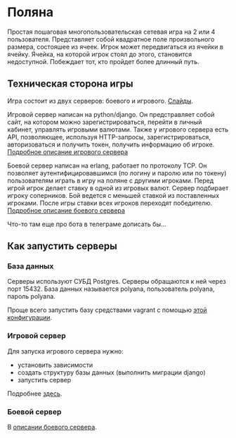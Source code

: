 
# Поляна

Простая пошаговая многопользовательская сетевая игра на 2 или 4 пользователя. Представляет собой квадратное поле произвольного размера, состояшее из ячеек. Игрок может передвигаться из ячейки в ячейку. Ячейка, на которой игрок стоял до этого, становится недоступной. Побеждает тот, кто пройдет более длинный путь.

## Техническая сторона игры

Игра состоит из двух серверов: боевого и игрового. [Слайды](https://docs.google.com/presentation/d/1mj8VyirfPA0jqaI0_wcF6SZ9pPgazdPXzRhokf-Fl84/edit?usp=sharing).

Игровой сервер написан на python/django. Он предстравляет собой сайт, на котором можно зарегистрироваться, перейти в личный кабинет, управлять игровыми валютами. Также у игрового сервера есть API, позволяющее, используя HTTP-запросы, зарегистрироваться, авторизоваться и получить токен, получить информацию об игроке.
[Подробное описание игрового сервера](https://github.com/dziaineka/polyana/blob/master/game_server/README.md)

Боевой сервер написан на erlang, работает по протоколу TCP. Он позволяет аутентифицировавшимся (по логину и паролю или по токену) пользователям играть в игру на поляне с другими игроками. Перед игрой игрок делает ставку в одной из игровых валют. Сервер подбирает игроку соперников. Бой ведется с меньшей ставкой из поставленных игроками. После игры ставки всех игроков переходят победителю.
[Подробное описание боевого сервера](https://github.com/dziaineka/polyana/blob/master/battle_server/polyana/README.md)

Что-то там еще про бота в телеграме дописать бы...

## Как запустить серверы

### База данных

Серверы используют СУБД Postgres. Серверы обращаются к ней через порт 15432. База данных называется polyana, пользователь polyana, пароль polyana.

Проще всего запустить базу средствами vagrant с помощью [этой конфигурации](https://github.com/dziaineka/pg-app-dev-vm).

### Игровой сервер

Для запуска игрового сервера нужно:

- установить зависимости
- создать структуру базы данных (выполнить миграции django)
- запустить сервер

Подробнее [здесь](https://github.com/dziaineka/polyana/blob/master/game_server/README.md).

### Боевой сервер

В [описании боевого сервера](https://github.com/dziaineka/polyana/blob/master/battle_server/polyana/README.md).